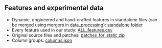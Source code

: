 ## Features and experimental data

- Dynamic, engineered and hand-crafted features in standalone files (can be merged using mergers in [data_processing](../data_processing)): [standalone folder](./standalone/)
- Every feature used in our study: [ALL_features.csv](./ALL_features.csv)
- Original source files and patches: [patches_for_static.zip](./patches_for_static.zip)
- Column groups: [columns.json](./columns.json)

